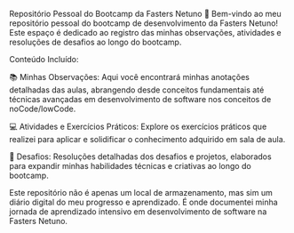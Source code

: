 Repositório Pessoal do Bootcamp da Fasters Netuno 🚀
Bem-vindo ao meu repositório pessoal do bootcamp de desenvolvimento da Fasters Netuno! Este espaço é dedicado ao registro das minhas observações, atividades e resoluções de desafios ao longo do bootcamp.

Conteúdo Incluído:

📚 Minhas Observações: Aqui você encontrará minhas anotações detalhadas das aulas, abrangendo desde conceitos fundamentais até técnicas avançadas em desenvolvimento de software nos conceitos de 
noCode/lowCode.

💻 Atividades e Exercícios Práticos: Explore os exercícios práticos que realizei para aplicar e solidificar o conhecimento adquirido em sala de aula.

🎯 Desafios: Resoluções detalhadas dos desafios e projetos, elaborados para expandir minhas habilidades técnicas e criativas ao longo do bootcamp.

Este repositório não é apenas um local de armazenamento, mas sim um diário digital do meu progresso e aprendizado. É onde documentei minha jornada de aprendizado intensivo em desenvolvimento de software na Fasters Netuno.
